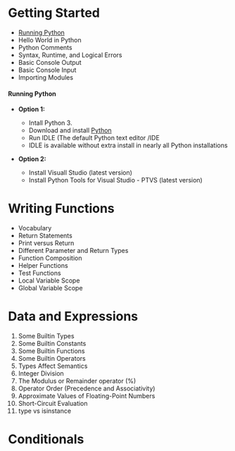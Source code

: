 # Getting Started
 - [Running Python](#running-time) 
 - Hello World in Python 
 - Python Comments 
 - Syntax, Runtime, and Logical Errors 
 - Basic Console Output 
 - Basic Console Input 
 - Importing Modules 

#### Running Python 
 - **Option 1:**
    - Intall Python 3.
    - Download and install [Python](https://www.python.org/)
    - Run IDLE (The default Python text editor /IDE </li>
    - IDLE is available without extra install in nearly all Python installations

- **Option 2:**
    - Install Visuall Studio (latest version)
    - Install Python Tools for Visual Studio - PTVS (latest version) 

# Writing Functions 
 - Vocabulary
 - Return Statements
 - Print versus Return
 - Different Parameter and Return Types
 - Function Composition
 - Helper Functions
 - Test Functions
 - Local Variable Scope
 - Global Variable Scope

# Data and Expressions
 1. Some Builtin Types
 2. Some Builtin Constants
 3. Some Builtin Functions
 4. Some Builtin Operators
 5. Types Affect Semantics
 6. Integer Division
 7. The Modulus or Remainder operator (%)
 8. Operator Order (Precedence and Associativity)
 9. Approximate Values of Floating-Point Numbers
 10. Short-Circuit Evaluation
 11. type vs isinstance

# Conditionals 


